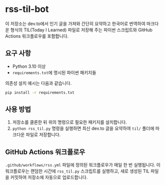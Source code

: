 # rss-til-bot

이 저장소는 dev.to에서 인기 글을 가져와 간단히 요약하고 한국어로 번역하여 마크다운 형식의 TIL(Today I Learned) 파일로 저장해 주는 파이썬 스크립트와 GitHub Actions 워크플로우를 포함합니다.

## 요구 사항

- Python 3.10 이상
- `requirements.txt`에 명시된 파이썬 패키지들

의존성 설치 예시는 다음과 같습니다.

```bash
pip install -r requirements.txt
```

## 사용 방법

1. 저장소를 클론한 뒤 위의 명령으로 필요한 패키지를 설치합니다.
2. `python rss_til.py` 명령을 실행하면 최신 dev.to 글을 요약하여 `til/` 폴더에 마크다운 파일로 저장합니다.

## GitHub Actions 워크플로우

`.github/workflows/rss.yml` 파일에 정의된 워크플로우가 매일 한 번 실행됩니다. 이 워크플로우는 랜덤한 시간에 `rss_til.py` 스크립트를 실행하고, 새로 생성된 TIL 파일을 커밋하여 저장소에 자동으로 업로드합니다.
